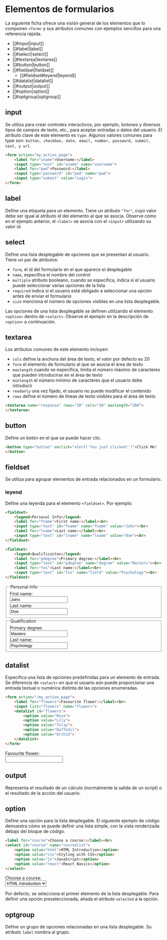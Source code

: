 # Elementos de formularios

La siguiente ficha ofrece una visión general de los elementos que lo componen `<form>` y sus atributos comunes con ejemplos sencillos para una referencia rápida.

- [[#input|input]]
- [[#label|label]]
- [[#select|select]]
- [[#textarea|textarea]]
- [[#button|button]]
- [[#fieldset|fieldset]]
	- [[#fieldset#leyend|leyend]]
- [[#datalist|datalist]]
- [[#output|output]]
- [[#option|option]]
- [[#optgroup|optgroup]]

## input

Se utiliza para crear controles interactivos, por ejemplo, botones y diversos tipos de campos de texto, etc., para aceptar entradas o datos del usuario. El atributo clave de este elemento es `type`. Algunos valores comunes para type son: `button, checkbox, date, email, number, password, submit, text, y url`.

```html
<form action="my_action_page">
	<label for="uname">Username:</label>
	<input type="text" id="uname" name="username">
	<label for="pwd">Password:</label>
	<input type="password" id="pwd" name="pwd">
	<input type="submit" value="Login">
</form>
```

## label

Define una etiqueta para un elemento. Tiene un atributo `"for"`, cuyo valor debe ser igual al atributo id del elemento al que se asocia. Observe cómo en el ejemplo anterior, el `<label>` se asocia con el `<input>` utilizando su valor id.

## select

Define una lista desplegable de opciones que se presentan al usuario. Tiene un par de atributos:

- `form`, el id del formulario en el que aparece el desplegable
- `name`, especifica el nombre del control
- `multiple` atributo booleano, cuando se especifica, indica si el usuario puede seleccionar varias opciones de la lista
- `required` indica si el usuario está obligado a seleccionar una opción antes de enviar el formulario
- `size` menciona el número de opciones visibles en una lista desplegable.    

Las opciones de una lista desplegable se definen utilizando el elemento `<option>` dentro de `<select>`. Observe el ejemplo en la descripción de `<option>` a continuación.

## textarea

Los atributos comunes de este elemento incluyen:

- `cols` define la anchura del área de texto, el valor por defecto es 20
- `form` el elemento de formulario al que se asocia el área de texto
- `maxlength` cuando se especifica, limita el número máximo de caracteres que pueden introducirse en el área de texto
- `minlength` el número mínimo de caracteres que el usuario debe introducir
- `readonly` una vez fijado, el usuario no puede modificar el contenido
- `rows` define el número de líneas de texto visibles para el área de texto

```html
<textarea name="response" rows="10" cols="30" maxlength=”200”>
</textarea>
```

## button

Define un botón en el que se puede hacer clic.

```html
<button type="button" onclick="alert('You just clicked!')">Click Me!
</button>
```

## fieldset

Se utiliza para agrupar elementos de entrada relacionados en un formulario.

### leyend

Define una leyenda para el elemento `<fieldset>`. Por ejemplo:

```html
<fieldset>
	<legend>Personal Info</legend>
	<label for="fname">First name:</label><br>
	<input type="text" id="fname" name="fname" value="John"><br>
	<label for="lname">Last name:</label><br>
	<input type="text" id="lname" name="lname" value="Doe"><br>
</fieldset>

<fieldset>
	<legend>Qualificaiton</legend>
	<label for="pdegree">Primary degree:</label><br>
	<input type="text" id="pdegree" name="degree" value="Masters"><br>
	<label for="fos">Last name:</label><br>
	<input type="text" id="fos" name="field" value="Psychology"><br>
</fieldset>
```
<form>
<fieldset>
	<legend>Personal Info</legend>
	<label for="fname">First name:</label><br>
	<input type="text" id="fname" name="fname" value="John"><br>
	<label for="lname">Last name:</label><br>
	<input type="text" id="lname" name="lname" value="Doe"><br>
</fieldset>

<fieldset>
	<legend>Qualificaiton</legend>
	<label for="pdegree">Primary degree:</label><br>
	<input type="text" id="pdegree" name="degree" value="Masters"><br>
	<label for="fos">Last name:</label><br>
	<input type="text" id="fos" name="field" value="Psychology"><br>
</fieldset>
</form>

## datalist

Especifica una lista de opciones predefinidas para un elemento de entrada. Se diferencia de `<select>` en que el usuario aún puede proporcionar una entrada textual o numérica distinta de las opciones enumeradas.

```html
<form action="/my_action_page">
	<label for="flowers">Favourite flower:</label><br>
	<input list="flowers" name="flowers">
	<datalist id="flowers">
		<option value="Rose">
		<option value="Lily">
		<option value="Tulip">
		<option value="Daffodil">
		<option value="Orchid">
	</datalist>
</form>
```

<form action="/my_action_page">
	<label for="flowers">Favourite flower:</label><br>
	<input list="flowers" name="flowers">
	<datalist id="flowers">
		<option value="Rose">
		<option value="Lily">
		<option value="Tulip">
		<option value="Daffodil">
		<option value="Orchid">
	</datalist>
</form>

## output

Representa el resultado de un cálculo (normalmente la salida de un script) o el resultado de la acción del usuario.

## option

Define una opción para la lista desplegable. El siguiente ejemplo de código demuestra cómo se puede definir una lista simple, con la vista renderizada debajo del bloque de código.

```html
<label for="course">Choose a course:</label><br>
<select id="course" name="courselist">
	<option value="html">HTML Introduction</option>
	<option value="css">Styling with CSS</option>
	<option value="js">JavaScript</option>
	<option value="react">React Basics</option>
</select>
```
<label for="course">Choose a course:</label><br>
<select id="course" name="courselist">
	<option value="html">HTML Introduction</option>
	<option value="css">Styling with CSS</option>
	<option value="js">JavaScript</option>
	<option value="react">React Basics</option>
</select>

Por defecto, se selecciona el primer elemento de la lista desplegable. Para definir una opción preseleccionada, añada el atributo `selected` a la opción.

## optgroup

Define un grupo de opciones relacionadas en una lista desplegable. Su atributo `label` nombra al grupo.